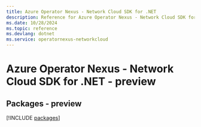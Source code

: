 ```yaml
---
title: Azure Operator Nexus - Network Cloud SDK for .NET
description: Reference for Azure Operator Nexus - Network Cloud SDK for .NET
ms.date: 10/28/2024
ms.topic: reference
ms.devlang: dotnet
ms.service: operatornexus-networkcloud
---
```

# Azure Operator Nexus - Network Cloud SDK for .NET - preview
## Packages - preview
[!INCLUDE [packages](operator-nexus---network-cloud-index.md)]